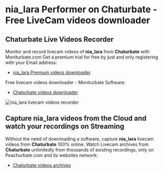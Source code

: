 # nia_lara Performer on Chaturbate - Free LiveCam videos downloader

## Chaturbate Live Videos Recorder

Monitor and record livecam videos of **nia_lara** from **Chaturbate** with Moniturbate.com
Get a premium trial for free by just and only registering with your Email address:
* [nia_lara Premium videos downloader](https://moniturbate.com/request-demo-licence-key.html)

Free livecam videos downloader - Moniturbate Software:
* [Chaturbate videos downloader](https://moniturbate.com/moniturbate-download-software.html)

![nia_lara livecam videos recorder](https://peachurnet.com/templates/moniturbate-software.png)


## Capture nia_lara videos from the Cloud and watch your recordings on Streaming

Without the need of downloading a software, capture **nia_lara** livecam videos from **Chaturbate** 100% online.
Watch Livecam archives from **Chaturbate** unlimitedly from thousands of existing recordings, only on Peachurbate.com and its websites network:
* [Chaturbate videos archives](https://peachurnet.com/)